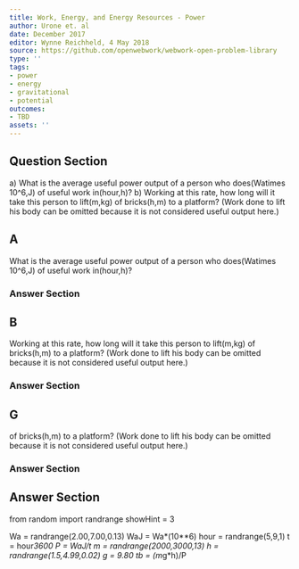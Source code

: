 ```yaml
---
title: Work, Energy, and Energy Resources - Power
author: Urone et. al
date: December 2017
editor: Wynne Reichheld, 4 May 2018
source: https://github.com/openwebwork/webwork-open-problem-library
type: ''
tags:
- power
- energy
- gravitational
- potential
outcomes:
- TBD
assets: ''
---
```


## Question Section 

a) What is the average useful power output of a person who does(Watimes 10^6,J) of useful work in(hour,h)? 
b) Working at this rate, how long will it take this person to lift(m,kg) of bricks(h,m) to a platform? (Work done to lift his body can be omitted because it is not considered useful output here.)
## A
What is the average useful power output of a person who does(Watimes 10^6,J) of useful work in(hour,h)? 
### Answer Section
## B
Working at this rate, how long will it take this person to lift(m,kg) of bricks(h,m) to a platform? (Work done to lift his body can be omitted because it is not considered useful output here.)
### Answer Section
## G
of bricks(h,m) to a platform? (Work done to lift his body can be omitted because it is not considered useful output here.)
### Answer Section


## Answer Section

from random import randrange
showHint = 3

Wa = randrange(2.00,7.00,0.13)
WaJ = Wa*(10**6)
hour = randrange(5,9,1)
t = hour*3600
P = WaJ/t
m = randrange(2000,3000,13)
h = randrange(1.5,4.99,0.02)
g = 9.80
tb = (m*g*h)/P